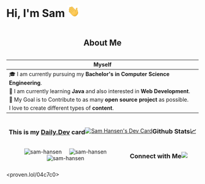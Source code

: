 # Hi, I'm Sam <img src="./assets/Hi.gif" style="width:32px;">

<section style="display:flex;flex-direction:row;flex-wrap:wrap;justify-content:center;align-items:center;">

## About Me

Myself|    
------|
🎓 I am currently pursuing my **Bachelor's in Computer Science Engineering**.   |
🌱 I am currently learning **Java** and also interested in **Web Development**. |
🎯 My Goal is to Contribute to as many **open source project** as possible.     |
   I love to create different types of **content**.                             |

### This is my [Daily.Dev](https://app.daily.dev/devcard) card

<div style="display:flex;flex-direction:row;flex-wrap:wrap;justify-content:center;align-items:center;">
    <a href="https://app.daily.dev/samhansen">
        <img src="https://api.daily.dev/devcards/309b8fbde4e54feaa32b8e28a8b42372.png?r=pu0" width="400" alt="Sam Hansen's Dev Card" />
    </a>
</div>

### Github Stats📈

<!--START_SECTION:activity-->
<div style="display:flex;flex-direction:row;flex-wrap:wrap;justify-content:center;align-items:center;">
    <img width="40%" src="https://github-readme-stats.vercel.app/api/top-langs?username=sam-hansen&show_icons=true&theme=dracula&title_color=ff8000&text_color=ffffff&bg_color=6a6a6a&locale=en&layout=compact&hide_border=true" alt="sam-hansen" />
    <img style="width:48%;" src="https://github-readme-stats.vercel.app/api?username=sam-hansen&show_icons=true&theme=dracula&title_color=ff8000&text_color=ffffff&bg_color=6a6a6a&locale=en&hide_border=true" alt="sam-hansen" />
    <img style="width:48%;" src="https://github-readme-streak-stats.herokuapp.com/?user=sam-hansen&theme=highcontrast&hide_border=true" alt="sam-hansen" />
</div>
<!--END_SECTION:activity-->

### Connect with Me

<img src="https://img.shields.io/github/followers/sam-hansen?style=social" />

</section>

<!--#### Contribution Graph
<div style="display:flex;flex-direction:row;flex-wrap:wrap;justify-content:center;align-items:center;">
<img src="https://img.shields.io/github/followers/sam-hansen?style=social" />
![GitHub Activity Graph](https://activity-graph.herokuapp.com/graph?username=sam-hansen&theme=dracula&hide_border=true)  
</div>-->

<proven.lol/04c7c0>
